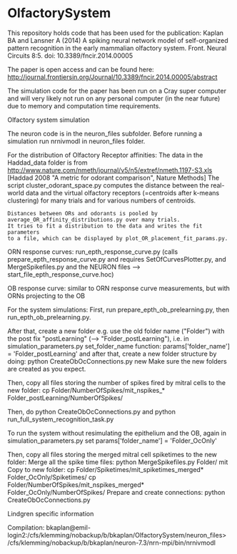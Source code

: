 OlfactorySystem
===============

This repository holds code that has been used for the publication:
Kaplan BA and Lansner A (2014) A spiking neural network model of self-organized pattern recognition in the early mammalian olfactory system. Front. Neural Circuits 8:5. doi: 10.3389/fncir.2014.00005

The paper is open access and can be found here: http://journal.frontiersin.org/Journal/10.3389/fncir.2014.00005/abstract

The simulation code for the paper has been run on a Cray super computer and will very likely not run on any personal computer (in the near future) due to memory and computation time requirements.


Olfactory system simulation 

  The neuron code is in the neuron_files subfolder.
  Before running a simulation run nrnivmodl in neuron_files folder.

  For the distribution of Olfactory Receptor affinities:
    The data in the Haddad_data folder is from http://www.nature.com/nmeth/journal/v5/n5/extref/nmeth.1197-S3.xls [Haddad 2008 "A metric for odorant comparison", Nature Methods] 
    The script cluster_odorant_space.py computes the distance between the
    real-world data and the virtual olfactory receptors (=centroids after
    k-means clustering) for many trials and for various numbers of centroids.
    
    Distances between ORs and odorants is pooled by
    average_OR_affinity_distributions.py over many trials.
    It tries to fit a distribution to the data and writes the fit parameters
    to a file, which can be displayed by plot_OR_placement_fit_params.py.
    
     
  ORN response curves: run_epth_response_curve.py (calls
  prepare_epth_response_curve.py and requires SetOfCurvesPlotter.py, and
  MergeSpikefiles.py and the NEURON files --> start_file_epth_response_curve.hoc)

  OB response curve: similar to ORN response curve measurements, but with ORNs
  projecting to the OB 
  
  
  For the system simulations:
  First, run prepare_epth_ob_prelearning.py, then run_epth_ob_prelearning.py.
  
  After that, create a new folder e.g. use the old folder name ("Folder") with
  the post fix "postLearning" (--> "Folder_postLearning"), i.e. in
  simulation_parameters.py set_folder_name function:
    params['folder_name'] = 'Folder_postLearning'
  and after that, create a new folder structure by doing:
    python CreateObOcConnections.py new
  Make sure the new folders are created as you expect.
    
  Then, copy all files storing the number of spikes fired by mitral cells to the new folder:
    cp Folder/NumberOfSpikes/mit_nspikes_* Folder_postLearning/NumberOfSpikes/
    
  Then, do
    python CreateObOcConnections.py 
  and 
    python run_full_system_recognition_task.py
  
  
  To run the system without resimulating the epithelium and the OB, again in
  simulation_parameters.py set 
    params['folder_name'] = 'Folder_OcOnly'
    
  Then, copy all files storing the merged mitral cell spiketimes to the new folder:
  Merge all the spike time files:
    python MergeSpikefiles.py Folder/ mit
  Copy to new folder:
    cp Folder/Spiketimes/mit_spiketimes_merged* Folder_OcOnly/Spiketimes/
    cp Folder/NumberOfSpikes/mit_nspikes_merged* Folder_OcOnly/NumberOfSpikes/
  Prepare and create connections:
    python CreateObOcConnections.py 
    
  

Lindgren specific information

  Compilation:
  bkaplan@emil-login2:/cfs/klemming/nobackup/b/bkaplan/OlfactorySystem/neuron_files>
  /cfs/klemming/nobackup/b/bkaplan/neuron-7.3/nrn-mpi/bin/nrnivmodl




